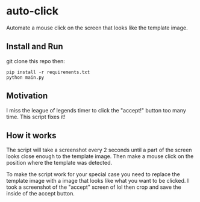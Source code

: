 # auto-click
Automate a mouse click on the screen that looks like the template image.

## Install and Run
git clone this repo then:
```
pip install -r requirements.txt
python main.py
```

## Motivation
I miss the league of legends timer to click the "accept!" button too many time. This script fixes it!

## How it works
The script will take a screenshot every 2 seconds until a part of the screen looks close enough to the template image.
Then make a mouse click on the position where the template was detected.

To make the script work for your special case you need to replace the template image with a image that looks like what you want to be clicked. I took a screenshot of the "accept" screen of lol then crop and save the inside of the accept button.
